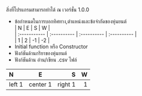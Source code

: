 สิ่งที่โปรแกรมสามารถทำได้ ณ เวอร์ชั่น 1.0.0
* ข้อกำหนดในการบอกทิศทาง,ตำแหน่งและข้อจำกัดของหุ่นยนต์  
 | N | E | S | W |  
 | :----------- | :---------- | :---------- | :---------- |  
 | 1            |           2 |          -1 |          -2 |  
* Initial function หรือ Constructor
* ฟังก์ชันด้านกริยาของหุ่นยนต์
* ฟังก์ชันด้าน อ่าน/เขียน .csv ไฟล์

| N | E | S | W |   
| :--------------- | :----------------: | ----------------: | ----------------: |
| left 1           | center 1           | right 1           | 1                 |

